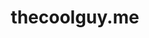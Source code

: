 ---
title: 'thecoolguy.me'
url: 'https://thecoolguy.me'
tags: ['app developer', 'frontend developer', 'android']
nsfw: false
rss: false
---